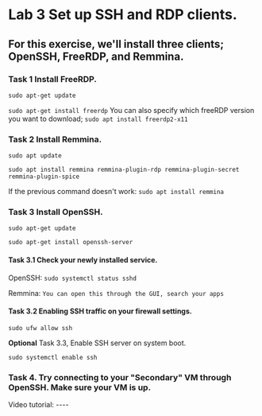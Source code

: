 # Lab 3 Set up SSH and RDP clients.

## For this exercise, we'll install three clients; OpenSSH, FreeRDP, and Remmina.

### Task 1 Install FreeRDP.

``sudo apt-get update``

``sudo apt-get install freerdp`` You can also specify which freeRDP version you want to download; ``sudo apt install freerdp2-x11``

### Task 2 Install Remmina.

``sudo apt update``

``sudo apt install remmina remmina-plugin-rdp remmina-plugin-secret remmina-plugin-spice``

If the previous command doesn't work: ``sudo apt install remmina``

### Task 3 Install OpenSSH.

``sudo apt-get update``

``sudo apt-get install openssh-server``

#### Task 3.1 Check your newly installed service.

OpenSSH: ``sudo systemctl status sshd``

Remmina: ``You can open this through the GUI, search your apps``

#### Task 3.2 Enabling SSH traffic on your firewall settings.

``sudo ufw allow ssh``

**Optional** Task 3.3, Enable SSH server on system boot.

``sudo systemctl enable ssh``

### Task 4. Try connecting to your "Secondary" VM through OpenSSH. Make sure your VM is up. 

Video tutorial: ----
